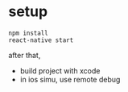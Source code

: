 # setup
```
npm install 
react-native start
```
after that, 

- build project with xcode
- in ios simu, use remote debug
